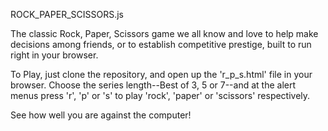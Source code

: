 ROCK_PAPER_SCISSORS.js

The classic Rock, Paper, Scissors game we all know and love to help make decisions among friends, or to establish competitive prestige, built to run right in your browser.

To Play, just clone the repository, and open up the 'r_p_s.html' file in your browser. Choose the series length--Best of 3, 5 or 7--and at the alert menus press 'r', 'p' or 's' to play 'rock', 'paper' or 'scissors' respectively.

See how well you are against the computer!